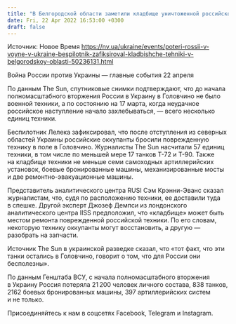 ```yaml
---
title: "В Белгородской области заметили кладбище уничтоженной российской техники — фото с беспилотника"
date: Fri, 22 Apr 2022 16:53:00 +0300
draft: false
---
```

Источник: Новое Время https://nv.ua/ukraine/events/poteri-rossii-v-voyne-v-ukraine-bespilotnik-zafiksiroval-kladbishche-tehniki-v-belgorodskoy-oblasti-50236131.html


 Война России против Украины — главные события 22 апреля

 По данным The Sun, спутниковые снимки подтверждают, что до начала полномасштабного вторжения России в Украину в Головчино не было военной техники, а по состоянию на 17 марта, когда неудачное российское наступление начало захлебываться, — всего несколько единиц техники.

Беспилотник Лелека зафиксировал, что после отступления из северных областей Украины российские оккупанты бросили поврежденную технику в поле в Головчино. Журналисты The Sun насчитали 57 единиц техники, в том числе по меньшей мере 17 танков Т-72 и Т-90. Также на кладбище техники не меньше семи самоходных артиллерийских установок, боевые бронированные машины, механизированные мосты и две ремонтно-эвакуационные машины.

Представитель аналитического центра RUSI Сэм Крэнни-Эванс сказал журналистам, что, судя по расположению техники, ее доставили туда в спешке. Другой эксперт Джозеф Демпси из лондонского аналитического центра IISS предположил, что «кладбище» может быть местом ремонта поврежденной российской техники. По его словам, некоторую технику оккупанты могут восстановить, а другую — разобрать на запчасти.

Источник The Sun в украинской разведке сказал, что «тот факт, что эти танки остались в Головчино, говорит о том, что для России они бесполезны».

По данным Генштаба ВСУ, с начала полномасштабного вторжения в Украину Россия потеряла 21 200 человек личного состава, 838 танков, 2162 боевых бронированных машины, 397 артиллерийских систем и не только.

Присоединяйтесь к нам в соцсетях Facebook, Telegram и Instagram.
